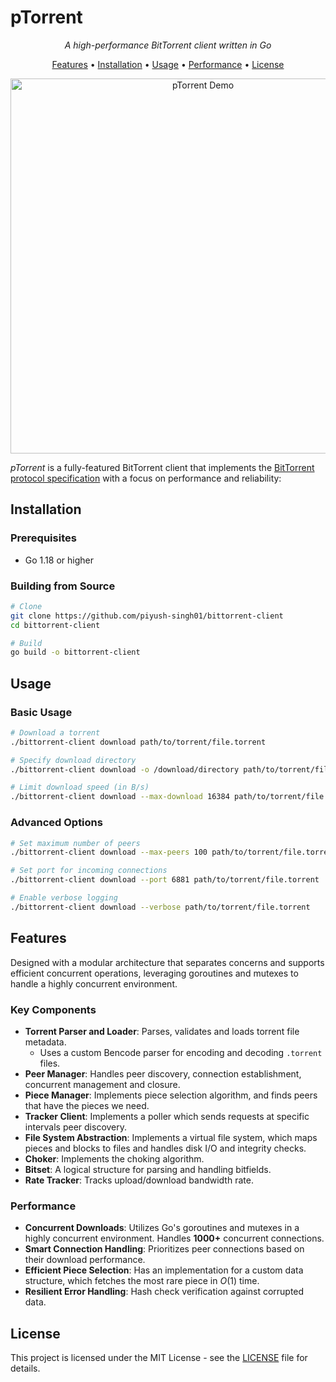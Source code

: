 # pTorrent

<p align="center">
  <em>A high-performance BitTorrent client written in Go</em>
</p>

<p align="center">
  <a href="#features">Features</a> •
  <a href="#installation">Installation</a> •
  <a href="#usage">Usage</a> •
  <a href="#performance">Performance</a> •
  <a href="#license">License</a>
</p>

<p align="center">
  <img src="assets/demo.gif" alt="pTorrent Demo" width="600"/>
</p>


*pTorrent* is a fully-featured BitTorrent client that implements the [BitTorrent protocol specification](https://www.bittorrent.org/beps/bep_0003.html) with a focus on performance and reliability:

## Installation

### Prerequisites

- Go 1.18 or higher

### Building from Source

```bash
# Clone
git clone https://github.com/piyush-singh01/bittorrent-client
cd bittorrent-client

# Build
go build -o bittorrent-client
```

## Usage

### Basic Usage

```bash
# Download a torrent
./bittorrent-client download path/to/torrent/file.torrent

# Specify download directory
./bittorrent-client download -o /download/directory path/to/torrent/file.torrent

# Limit download speed (in B/s)
./bittorrent-client download --max-download 16384 path/to/torrent/file.torrent
```

### Advanced Options

```bash
# Set maximum number of peers
./bittorrent-client download --max-peers 100 path/to/torrent/file.torrent

# Set port for incoming connections
./bittorrent-client download --port 6881 path/to/torrent/file.torrent

# Enable verbose logging
./bittorrent-client download --verbose path/to/torrent/file.torrent
```

## Features

Designed with a modular architecture that separates concerns and supports efficient concurrent operations, leveraging goroutines and mutexes to handle a highly concurrent environment.

### Key Components

- **Torrent Parser and Loader**: Parses, validates and loads torrent file metadata.
    - Uses a custom Bencode parser for encoding and decoding `.torrent` files.
- **Peer Manager**: Handles peer discovery, connection establishment, concurrent management and closure.
- **Piece Manager**: Implements piece selection algorithm, and finds peers that have the pieces we need.
- **Tracker Client**: Implements a poller which sends requests at specific intervals peer discovery.
- **File System Abstraction**: Implements a virtual file system, which maps pieces and blocks to files and handles disk I/O and integrity checks.
- **Choker**: Implements the choking algorithm.
- **Bitset**: A logical structure for parsing and handling bitfields.
- **Rate Tracker**: Tracks upload/download bandwidth rate.

### Performance

- **Concurrent Downloads**: Utilizes Go's goroutines and mutexes in a highly concurrent environment. Handles **1000+** concurrent connections.
- **Smart Connection Handling**: Prioritizes peer connections based on their download performance.
- **Efficient Piece Selection**: Has an implementation for a custom data structure, which fetches the most rare piece in $O(1)$ time.
- **Resilient Error Handling**: Hash check verification against corrupted data.

## License

This project is licensed under the MIT License - see the [LICENSE](LICENSE) file for details.
